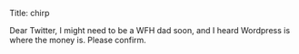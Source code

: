 Title: chirp

Dear Twitter, I might need to be a WFH dad soon, and I heard Wordpress is where the money is. Please confirm.
